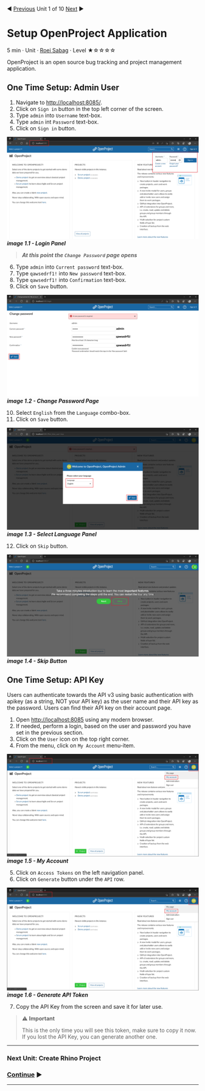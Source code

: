 :arrow_backward: [Previous](./00.Module.md) Unit 1 of 10 [Next](./02.CreateRhinoProject.md) :arrow_forward:

# Setup OpenProject Application
5 min · Unit · [Roei Sabag](https://www.linkedin.com/in/roei-sabag-247aa18/) · Level ★☆☆☆☆

OpenProject is an open source bug tracking and project management application.

## One Time Setup: Admin User
1. Navigate to [http://localhost:8085/](http://localhost:8085/).
2. Click on `Sign in` button in the top left corner of the screen.
3. Type `admin` into `Username` text-box.
4. Type `admin` int `Password` text-box.
5. Click on `Sign in` button.  

![image 1.1 - Login Panel](./Images/m01u01_1.png)  
_**image 1.1 - Login Panel**_  

> _**At this point the `Change Password` page opens**_  

6. Type `admin` into `Current password` text-box.
7. Type `qawsedrf1!` into `New password` text-box.
8. Type `qawsedrf1!` into `Confirmation` text-box.
9. Click on `Save` button.  

![image 1.2 - Change Password Page](./Images/m01u01_2.png)  
_**image 1.2 - Change Password Page**_  

10. Select `English` from the `Language` combo-box.
11. Click on `Save` button.

![image 1.3 - Select Language Panel](./Images/m01u01_3.png)  
_**image 1.3 - Select Language Panel**_   

12. Click on `Skip` button.  

![image 1.4 - Skip Button](./Images/m01u01_4.png)  
_**image 1.4 - Skip Button**_

## One Time Setup: API Key
Users can authenticate towards the API v3 using basic authentication with apikey (as a string, NOT your API key) as the user name and their API key as the password. Users can find their API key on their account page.  

1. Open [http://localhost:8085](http://localhost:8085) using any modern browser.
2. If needed, perform a login, based on the user and password you have set in the previous section.
3. Click on the `User` icon on the top right corner.
4. From the menu, click on `My Account` menu-item.  

![image 1.5 - My Account](./Images/m01u01_5.png)  
_**image 1.5 - My Account**_  

5. Click on `Access Tokens` on the left navigation panel.
6. Click on `Generate` button under the `API` row.  

![image 1.6 - Generate API Token](./Images/m01u01_5.png)  
_**image 1.6 - Generate API Token**_  

7. Copy the API Key from the screen and save it for later use.  

> :warning: **Important**
> 
> This is the only time you will see this token, make sure to copy it now. If you lost the API Key, you can generate another one.  

---
### Next Unit: Create Rhino Project
### [Continue](./02.CreateRhinoProject.md) :arrow_forward:
---